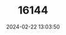 ---
title: "16144"
category: "Parantica davidi"
draft: false
date: 2024-02-22 13:03:50
languages:
  English: ["David's Tiger"]
---